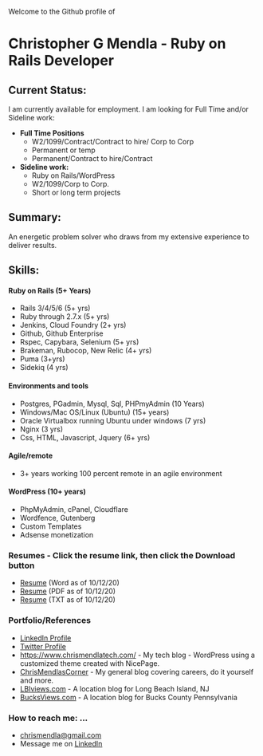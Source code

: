 Welcome to the Github profile of
# Christopher G Mendla - Ruby on Rails Developer

## Current Status:
I am currently available for employment. I am looking for Full Time and/or Sideline work:
* **Full Time Positions**
	* W2/1099/Contract/Contract to hire/ Corp to Corp
	* Permanent or temp
	* Permanent/Contract to hire/Contract
* **Sideline work:**
	* Ruby on Rails/WordPress
	* W2/1099/Corp to Corp. 
	* Short or long term projects

## Summary:
An energetic problem solver who draws from my extensive experience to deliver results. 

## Skills:
#### Ruby on Rails (5+ Years)

 - Rails 3/4/5/6 (5+ yrs)
 - Ruby through 2.7.x (5+ yrs)
 - Jenkins, Cloud Foundry (2+ yrs)
 - Github, Github Enterprise
 - Rspec, Capybara, Selenium (5+ yrs)
 - Brakeman, Rubocop, New Relic (4+ yrs)
 - Puma (3+yrs)
 - Sidekiq (4 yrs)

####  Environments and tools
* Postgres, PGadmin, Mysql, Sql, PHPmyAdmin (10 Years) 
* Windows/Mac OS/Linux (Ubuntu) (15+ years)
* Oracle Virtualbox running Ubuntu under windows (7 yrs)
* Nginx (3 yrs)
* Css, HTML, Javascript, Jquery (6+ yrs)
 
####  Agile/remote
* 3+ years working 100 percent remote in an agile environment 

#### WordPress (10+ years)
* PhpMyAdmin, cPanel, Cloudflare
* Wordfence, Gutenberg 
* Custom Templates
* Adsense monetization

### Resumes - Click the resume link, then click the Download button
* [Resume](https://github.com/cmendla/cmendla/blob/main/ChristopherMendlaRubyonRailsDeveloperResume.DOCX) (Word as of 10/12/20)
* [Resume](https://github.com/cmendla/cmendla/blob/main/ChristopherMendlaRubyonRailsDeveloperResume.PDF) (PDF as of 10/12/20)
* [Resume](https://github.com/cmendla/cmendla/blob/main/ChristopherMendlaRubyonRailsDeveloperResume.TXT) (TXT as of 10/12/20)

### Portfolio/References
* [LinkedIn Profile](https://www.linkedin.com/in/christophergmendla/)
* [Twitter Profile](https://twitter.com/cgmendla)
* https://www.chrismendlatech.com/ - My tech blog - WordPress using a customized theme created with NicePage. 
* [ChrisMendlasCorner](https://www.chrismendlascorner.com/) - My general blog covering careers, do it yourself and more. 
* [LBIviews.com](https://www.lbiviews.com/) - A location blog for Long Beach Island, NJ 
* [BucksViews.com](https://www.bucksviews.com/) - A location blog for Bucks County Pennsylvania

### How to reach me: ...
* chrismendla@gmail.com 
* Message me on [LinkedIn](https://www.linkedin.com/in/christophergmendla/)

<!--
**cmendla/cmendla** is a ✨ _special_ ✨ repository because its `README.md` (this file) appears on your GitHub profile.

Here are some ideas to get you started:

- 🔭 I’m currently working on ...
- 🌱 I’m currently learning ...
- 👯 I’m looking to collaborate on ...
- 🤔 I’m looking for help with ...
- 💬 Ask me about ...
- 📫 How to reach me: ...
- 😄 Pronouns: ...
- ⚡ Fun fact: ...
-->
